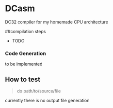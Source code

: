 # DCasm
DC32 compiler for my homemade CPU architecture

##compilation steps

- TODO

### Code Generation
to be implemented


## How to test
>do path/to/source/file

currently there is no output file generation

 

